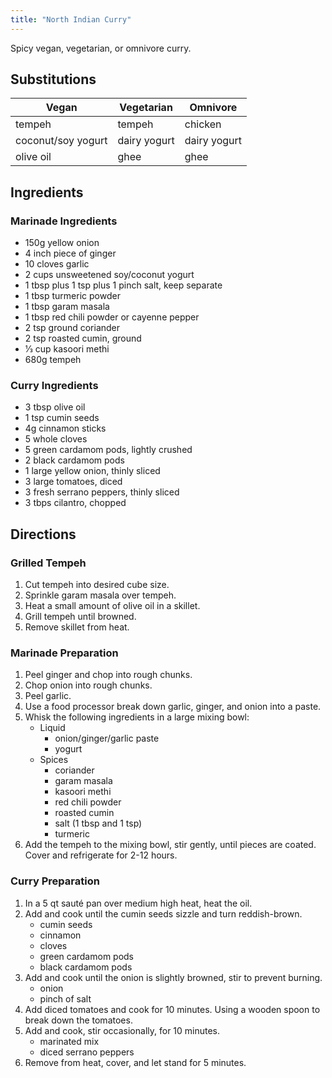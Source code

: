 ```yaml
---
title: "North Indian Curry"
---
```


Spicy vegan, vegetarian, or omnivore curry.

## Substitutions

|Vegan|Vegetarian|Omnivore|
--- | --- | ---
|tempeh|tempeh|chicken|
|coconut/soy yogurt|dairy yogurt|dairy yogurt|
|olive oil|ghee|ghee|

## Ingredients

### Marinade Ingredients

* 150g yellow onion
* 4 inch piece of ginger
* 10 cloves garlic
* 2 cups unsweetened soy/coconut yogurt
* 1 tbsp plus 1 tsp plus 1 pinch salt, keep separate
* 1 tbsp turmeric powder
* 1 tbsp garam masala
* 1 tbsp red chili powder or cayenne pepper
* 2 tsp ground coriander
* 2 tsp roasted cumin, ground
* 1⁄3 cup kasoori methi
* 680g tempeh

### Curry Ingredients

* 3 tbsp olive oil
* 1 tsp cumin seeds
* 4g cinnamon sticks
* 5 whole cloves
* 5 green cardamom pods, lightly crushed
* 2 black cardamom pods
* 1 large yellow onion, thinly sliced
* 3 large tomatoes, diced
* 3 fresh serrano peppers, thinly sliced
* 3 tbps cilantro, chopped

## Directions

### Grilled Tempeh

1. Cut tempeh into desired cube size.
1. Sprinkle garam masala over tempeh.
1. Heat a small amount of olive oil in a skillet.
1. Grill tempeh until browned.
1. Remove skillet from heat.

### Marinade Preparation

1. Peel ginger and chop into rough chunks.
1. Chop onion into rough chunks.
1. Peel garlic.
1. Use a food processor break down garlic, ginger, and onion into a paste.
1. Whisk the following ingredients in a large mixing bowl:
   * Liquid
      * onion/ginger/garlic paste
      * yogurt
   * Spices
      * coriander
      * garam masala
      * kasoori methi
      * red chili powder
      * roasted cumin
      * salt (1 tbsp and 1 tsp)
      * turmeric
1. Add the tempeh to the mixing bowl, stir gently, until pieces are coated. Cover and refrigerate for 2-12 hours.

### Curry Preparation

1. In a 5 qt sauté pan over medium high heat, heat the oil.
1. Add and cook until the cumin seeds sizzle and turn reddish-brown.
   * cumin seeds
   * cinnamon
   * cloves
   * green cardamom pods
   * black cardamom pods
1. Add and cook until the onion is slightly browned, stir to prevent burning.
   * onion
   * pinch of salt
1. Add diced tomatoes and cook for 10 minutes. Using a wooden spoon to break down the tomatoes.
1. Add and cook, stir occasionally, for 10 minutes.
   * marinated mix
   * diced serrano peppers
1. Remove from heat, cover, and let stand for 5 minutes.
